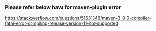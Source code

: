 ### Please refer below hava for maven-plugin error

https://stackoverflow.com/questions/51631346/maven-3-8-0-compiler-fatal-error-compiling-release-version-11-not-supported